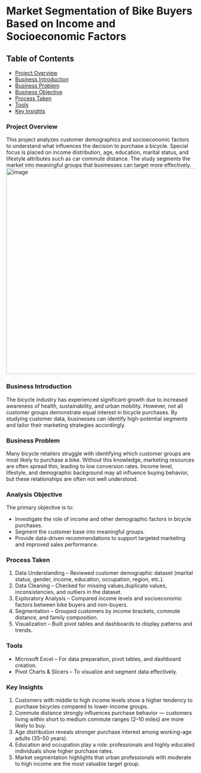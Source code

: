 # Market Segmentation of Bike Buyers Based on Income and Socioeconomic Factors
## Table of Contents
- [Project Overview](#project-overview)
- [Business Introduction](#business-introduction)
- [Business Problem](#business-problem)
- [Business Objective](#business-objective)
- [Process Taken](#process-taken)
- [Tools](#tools)
- [Key Insights](#key-insights)

### Project Overview
This project analyzes customer demographics and socioeconomic factors to understand what influences the decision to purchase a bicycle. Special focus is placed on income distribution, age, education, marital status, and lifestyle attributes such as car commute distance. The study segments the market into meaningful groups that businesses can target more effectively.
<img width="700" height="550" alt="image" src="https://github.com/user-attachments/assets/3002c8ad-db64-4e10-afb6-b74c4a66fa08" />
### Business Introduction
The bicycle industry has experienced significant growth due to increased awareness of health, sustainability, and urban mobility. However, not all customer groups demonstrate equal interest in bicycle purchases. By studying customer data, businesses can identify high-potential segments and tailor their marketing strategies accordingly.

### Business Problem
Many bicycle retailers struggle with identifying which customer groups are most likely to purchase a bike. Without this knowledge, marketing resources are often spread thin, leading to low conversion rates. Income level, lifestyle, and demographic background may all influence buying behavior, but these relationships are often not well understood.
### Analysis Objective
The primary objective is to:
- Investigate the role of income and other demographic factors in bicycle purchases.
- Segment the customer base into meaningful groups.
- Provide data-driven recommendations to support targeted marketing and improved sales performance.
### Process Taken

1. Data Understanding – Reviewed customer demographic dataset (marital status, gender, income, education, occupation, region, etc.).
2. Data Cleaning – Checked for missing values,duplicate values, inconsistencies, and outliers in the dataset.
3. Exploratory Analysis – Compared income levels and socioeconomic factors between bike buyers and non-buyers.
4. Segmentation – Grouped customers by income brackets, commute distance, and family composition.
5. Visualization – Built pivot tables and dashboards to display patterns and trends.

### Tools
- Microsoft Excel – For data preparation, pivot tables, and dashboard creation.
- Pivot Charts & Slicers – To visualize and segment data effectively.

### Key Insights

1. Customers with middle to high income levels show a higher tendency to purchase bicycles compared to lower-income groups.
2. Commute distance strongly influences purchase behavior — customers living within short to medium commute ranges (2–10 miles) are more likely to buy.
3. Age distribution reveals stronger purchase interest among working-age adults (35–50 years).
4. Education and occupation play a role: professionals and highly educated individuals show higher purchase rates.
5. Market segmentation highlights that urban professionals with moderate to high income are the most valuable target group.
